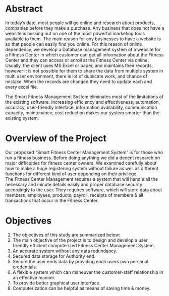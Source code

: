 # Abstract
In today’s date, most people will go online and research about products, companies before they make a purchase. Any business that does not have a website is missing out on one of the most powerful marketing tools available to them. The main reason for any businesses to have a website is so that people can easily find you online.  For this reason of online dependency, we develop a Database management system of a website for a Fitness Center in which customer can get all information about the Fitness Center and they can access or enroll at the Fitness Center via online. Usually, the client uses MS Excel or paper, and maintains their records, however it is not possible for them to share the data from multiple system in multi user environment, there is lot of duplicate work, and chance of mistake. When the records are changed they need to update each and every excel file.

The Smart Fitness Management System eliminates most of the limitations of the existing software. Increasing efficiency and effectiveness, automation, accuracy, user-friendly interface, information availability, communication capacity, maintenance, cost reduction makes our system smarter than the existing system. 

# Overview of the Project 
Our proposed “Smart Fitness Center Management System” is for those who run a fitness business. Before doing anything we did a decent research on major difficulties for fitness center owners. We examined carefully about how to make a huge registering system without failure as well as different functions for different kind of user depending on their privilege.  
The Fitness Center Management requires a system that will handle all the necessary and minute details easily and proper database security accordingly to the user. They requires software, which will store data about members, employees, products, payroll, receipts of members & all transactions that occur in the Fitness Center. 

# Objectives 
1. The objectives of this study are summarized below: 
2. The main objective of the project is to design and develop a user friendly efficient computerized Fitness Center Management System. 
3. An accurate system without any data redundancy.
4. Secured data storage for Authority end.
5. Secure the user ends data by providing each users own personal credentials. 
6. A flexible system which can maneuver the customer-staff relationship in an effective manner. 
7. To provide better graphical user interface. 
8. Computerization can be helpful as means of saving time & money. 


